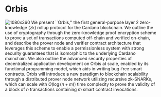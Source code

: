 # Orbis
![1080x360](https://user-images.githubusercontent.com/83559799/153224202-0965360e-2df2-41d9-8828-5b30d6f92699.jpg)
We present ``Orbis,'' the first general-purpose layer 2 zero-knowledge (zk)
rollup protocol for the Cardano blockchain. We outline the use of cryptography
through the zero-knowledge proof encryption scheme to prove a set of transactions
computed off-chain and verified on-chain, and describe the prover node and verifier contract
architecture that leverages this scheme to enable a permissionless system with strong
security guarantees that is isomorphic to the underlying Cardano mainchain.
We also outline the advanced security properties of decentralized application development on Orbis at scale, enabled by its functional programming model,
which aids in writing bug-free smart contracts. Orbis will
introduce a new paradigm to blockchain scalability through a distributed prover
node network utilizing recursive zk-SNARKs, which can scale with
$O(\log(n+m))$ time complexity to prove the validity of a block of
$n$ transactions containing $m$ smart contract invocations.
